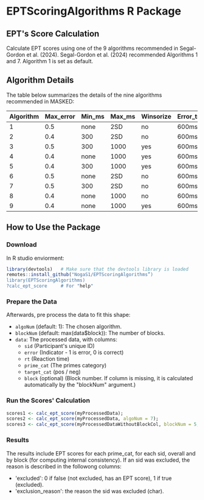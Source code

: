 # EPTScoringAlgorithms R Package

## EPT's Score Calculation

Calculate EPT scores using one of the 9 algorithms recommended in Segal-Gordon et al. (2024). Segal-Gordon et al. (2024) recommended Algorithms 1 and 7. Algorithm 1 is set as default.

## Algorithm Details

The table below summarizes the details of the nine algorithms recommended in MASKED:

| Algorithm | Max_error | Min_ms | Max_ms | Winsorize | Error_treatment | Log_transformation | Score_computation | Parcel_based |
|-----------|-----------|--------|--------|-----------|-----------------|---------------------|-------------------|--------------|
| 1         | 0.5       | none   | 2SD    | no        | 600ms penalty   | no                  | G score           | no           |
| 2         | 0.4       | 300    | 2SD    | no        | 600ms penalty   | no                  | G score           | yes          |
| 3         | 0.5       | 300    | 1000   | yes       | 600ms penalty   | no                  | G score           | no           |
| 4         | 0.4       | none   | 1000   | yes       | 600ms penalty   | no                  | G score           | yes          |
| 5         | 0.4       | 300    | 1000   | yes       | 600ms penalty   | no                  | G score           | yes          |
| 6         | 0.5       | none   | 2SD    | no        | 600ms penalty   | no                  | G score           | no           |
| 7         | 0.5       | 300    | 2SD    | no        | 600ms penalty   | no                  | G score           | no           |
| 8         | 0.4       | none   | 1000   | no        | 600ms penalty   | yes                 | G score           | no           |
| 9         | 0.4       | none   | 1000   | yes       | 600ms penalty   | no                  | G score           | yes          |

## How to Use the Package

### Download

In R studio enviorment:

```R
library(devtools)   # Make sure that the devtools library is loaded
remotes::install_github("NogaS1/EPTScoringAlgorithms”)
library(EPTScoringAlgorithms)
?calc_ept_score     # For "help"
```
### Prepare the Data
Afterwards, pre process the data to fit this shape:

- `algoNum` (default: 1): The chosen algorithm.
- `blockNum` (default: max(data$block)): The number of blocks.
- `data`: The processed data, with columns:
  - `sid` (Participant's unique ID)
  - `error` (Indicator - 1 is error, 0 is correct)
  - `rt` (Reaction time)
  - `prime_cat` (The primes category)
  - `target_cat` (pos / neg)
  - `block` (optional) (Block number. If column is missing, it is calculated automatically by the "blockNum" argument.)


### Run the Scores' Calculation

```R
scores1 <- calc_ept_score(myProcessedData);
scores2 <- calc_ept_score(myProcessedData, algoNum = 7);
scores3 <- calc_ept_score(myProcessedDataWithoutBlockCol, blockNum = 5, algoNum = 3);
```

### Results

The results include EPT scores for each prime_cat, for each sid, overall and by block (for computing internal consistency).
If an sid was excluded, the reason is described in the followong columns:

- 'excluded': 0 if false (not excluded, has an EPT score), 1 if true (excluded).
- 'exclusion_reason': the reason the sid was excluded (char).
